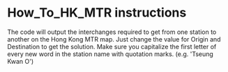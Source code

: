 # How_To_HK_MTR instructions
The code will output the interchanges required to get from one station to another on the Hong Kong MTR map.
Just change the value for Origin and Destination to get the solution. Make sure you capitalize the first letter of every new word in the station name with quotation marks. (e.g. 'Tseung Kwan O')
